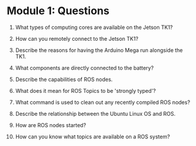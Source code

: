 # Module 1: Questions

1. What types of computing cores are available on the Jetson TK1?

2. How can you remotely connect to the Jetson TK1?

3. Describe the reasons for having the Arduino Mega run alongside the TK1.

4. What components are directly connected to the battery?

5. Describe the capabilities of ROS nodes.

6. What does it mean for ROS Topics to be 'strongly typed'?

7. What command is used to clean out any recently compiled ROS nodes?

8. Describe the relationship between the Ubuntu Linux OS and ROS.

9. How are ROS nodes started?

10. How can you know what topics are available on a ROS system?
